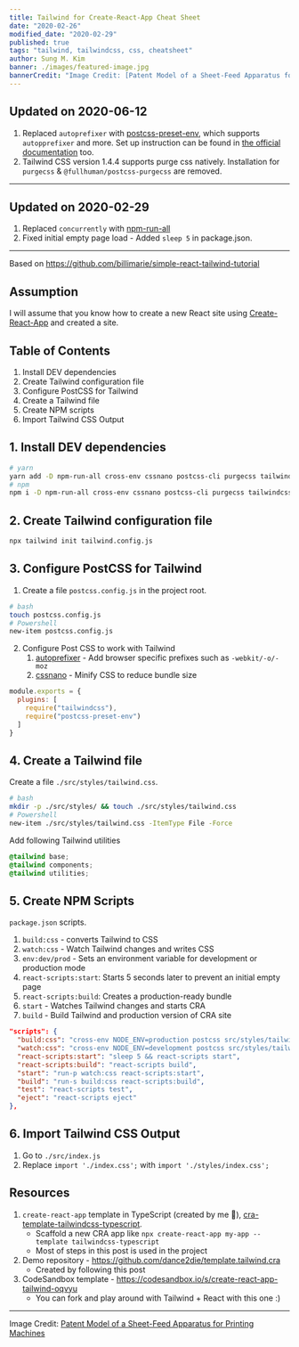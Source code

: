 ```yaml
---
title: Tailwind for Create-React-App Cheat Sheet
date: "2020-02-26"
modified_date: "2020-02-29"
published: true
tags: "tailwind, tailwindcss, css, cheatsheet"
author: Sung M. Kim
banner: ./images/featured-image.jpg
bannerCredit: "Image Credit: [Patent Model of a Sheet-Feed Apparatus for Printing Machines](https://www.si.edu/object/nmah_998909)"
---
```


## **Updated on 2020-06-12**

1. Replaced `autoprefixer` with [postcss-preset-env](https://github.com/csstools/postcss-preset-env#autoprefixer), which supports `autopprefixer` and more. Set up instruction can be found in [the official documentation](https://tailwindcss.com/docs/using-with-preprocessors/#future-css-features) too.
1. Tailwind CSS version 1.4.4 supports purge css natively. Installation for `purgecss` & `@fullhuman/postcss-purgecss` are removed.

---

## **Updated on 2020-02-29**

1. Replaced `concurrently` with [npm-run-all](https://www.npmjs.com/package/npm-run-all)
2. Fixed initial empty page load - Added `sleep 5` in package.json.

---

Based on https://github.com/billimarie/simple-react-tailwind-tutorial

## Assumption

I will assume that you know how to create a new React site using [Create-React-App](https://reactjs.org/docs/create-a-new-react-app.html) and created a site.

## Table of Contents

1. Install DEV dependencies
1. Create Tailwind configuration file
1. Configure PostCSS for Tailwind
1. Create a Tailwind file
1. Create NPM scripts
1. Import Tailwind CSS Output

## 1. Install DEV dependencies

```bash
# yarn
yarn add -D npm-run-all cross-env cssnano postcss-cli purgecss tailwindcss postcss-preset-env
# npm
npm i -D npm-run-all cross-env cssnano postcss-cli purgecss tailwindcss postcss-preset-env
```

## 2. Create Tailwind configuration file

```bash
npx tailwind init tailwind.config.js
```

## 3. Configure PostCSS for Tailwind

1. Create a file `postcss.config.js` in the project root.

```bash
# bash
touch postcss.config.js
# Powershell
new-item postcss.config.js
```

2. Configure Post CSS to work with Tailwind
   1. [autoprefixer][autoprefixer] - Add browser specific prefixes such as `-webkit/-o/-moz`
   1. [cssnano][cssnano] - Minify CSS to reduce bundle size

```js
module.exports = {
  plugins: [
    require("tailwindcss"), 
    require("postcss-preset-env")
  ]
}
```

## 4. Create a Tailwind file

Create a file `./src/styles/tailwind.css`.

```bash
# bash
mkdir -p ./src/styles/ && touch ./src/styles/tailwind.css
# Powershell
new-item ./src/styles/tailwind.css -ItemType File -Force
```

Add following Tailwind utilities

```css
@tailwind base;
@tailwind components;
@tailwind utilities;
```

## 5. Create NPM Scripts

`package.json` scripts.

1. `build:css` - converts Tailwind to CSS
1. `watch:css` - Watch Tailwind changes and writes CSS
1. `env:dev/prod` - Sets an environment variable for development or production mode
1. `react-scripts:start`: Starts 5 seconds later to prevent an initial empty page
1. `react-scripts:build`: Creates a production-ready bundle
1. `start` - Watches Tailwind changes and starts CRA
1. `build` - Build Tailwind and production version of CRA site

```json
"scripts": {
  "build:css": "cross-env NODE_ENV=production postcss src/styles/tailwind.css -o src/styles/index.css",
  "watch:css": "cross-env NODE_ENV=development postcss src/styles/tailwind.css -o src/styles/index.css --watch",
  "react-scripts:start": "sleep 5 && react-scripts start",
  "react-scripts:build": "react-scripts build",
  "start": "run-p watch:css react-scripts:start",
  "build": "run-s build:css react-scripts:build",
  "test": "react-scripts test",
  "eject": "react-scripts eject"
},
```

## 6. Import Tailwind CSS Output

1. Go to `./src/index.js`
1. Replace `import './index.css';` with `import './styles/index.css';`

[autoprefixer]: https://autoprefixer.github.io/
[cssnano]: https://cssnano.co/

## Resources

1. `create-react-app` template in TypeScript (created by me 🙂), [cra-template-tailwindcss-typescript](https://github.com/dance2die/cra-template-tailwindcss-typescript).
    - Scaffold a new CRA app like `npx create-react-app my-app --template tailwindcss-typescript`
    - Most of steps in this post is used in the project
1. Demo repository - https://github.com/dance2die/template.tailwind.cra
   - Created by following this post
1. CodeSandbox template - https://codesandbox.io/s/create-react-app-tailwind-oqvyu
   - You can fork and play around with Tailwind + React with this one :)

---

Image Credit: [Patent Model of a Sheet-Feed Apparatus for Printing Machines](https://www.si.edu/object/nmah_998909)
